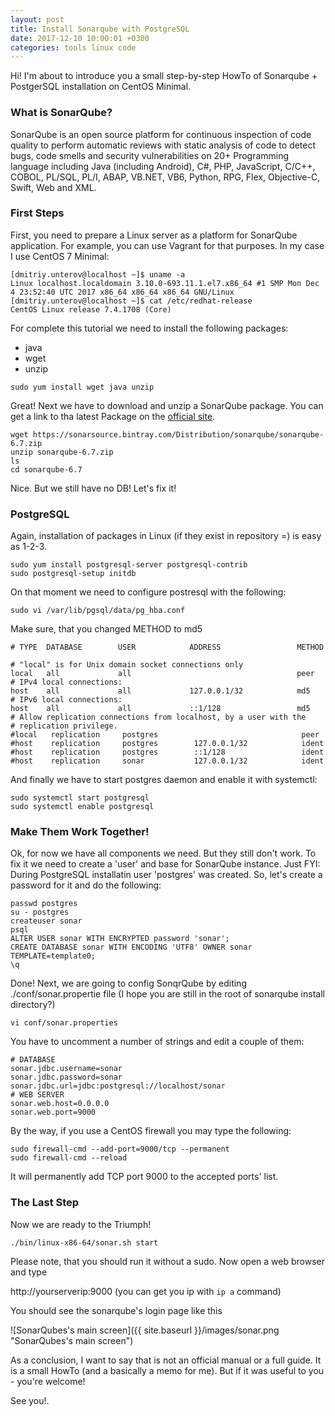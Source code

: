 ```yaml
---
layout: post
title: Install Sonarqube with PostgreSQL
date: 2017-12-10 10:00:01 +0300
categories: tools linux code
---
```


Hi! I'm about to introduce you a small step-by-step HowTo of Sonarqube + PostgerSQL installation on CentOS Minimal.

### What is SonarQube?

SonarQube is an open source platform for continuous inspection of code quality to perform automatic reviews with static analysis of code to detect bugs, code smells and security vulnerabilities on 20+ Programming language including Java (including Android), C#, PHP, JavaScript, C/C++, COBOL, PL/SQL, PL/I, ABAP, VB.NET, VB6, Python, RPG, Flex, Objective-C, Swift, Web and XML.

### First Steps

First, you need to prepare a Linux server as a platform for SonarQube application. For example, you can use Vagrant for that purposes. In my case I use CentOS 7 Minimal:
```
[dmitriy.unterov@localhost ~]$ uname -a
Linux localhost.localdomain 3.10.0-693.11.1.el7.x86_64 #1 SMP Mon Dec 4 23:52:40 UTC 2017 x86_64 x86_64 x86_64 GNU/Linux
[dmitriy.unterov@localhost ~]$ cat /etc/redhat-release
CentOS Linux release 7.4.1708 (Core)
```
For complete this tutorial we need to install the following packages:
* java
* wget
* unzip

```
sudo yum install wget java unzip
```
Great! Next we have to download and unzip a SonarQube package. You can get a link to tha latest Package on the [official site](https://www.sonarqube.org/).
```
wget https://sonarsource.bintray.com/Distribution/sonarqube/sonarqube-6.7.zip
unzip sonarqube-6.7.zip
ls
cd sonarqube-6.7
```
Nice. But we still have no DB! Let's fix it!

### PostgreSQL

Again, installation of packages in Linux (if they exist in repository =) is easy as 1-2-3.
```
sudo yum install postgresql-server postgresql-contrib
sudo postgresql-setup initdb
```
On that moment we need to configure postresql with the following:
```
sudo vi /var/lib/pgsql/data/pg_hba.conf
```
Make sure, that you changed METHOD to md5
```
# TYPE  DATABASE        USER            ADDRESS                 METHOD

# "local" is for Unix domain socket connections only
local   all             all                                     peer
# IPv4 local connections:
host    all             all             127.0.0.1/32            md5
# IPv6 local connections:
host    all             all             ::1/128                 md5
# Allow replication connections from localhost, by a user with the
# replication privilege.
#local   replication     postgres                                peer
#host    replication     postgres        127.0.0.1/32            ident
#host    replication     postgres        ::1/128                 ident
#host    replication     sonar           127.0.0.1/32            ident
```
And finally we have to start postgres daemon and enable it with systemctl:
```
sudo systemctl start postgresql
sudo systemctl enable postgresql
```

### Make Them Work Together!

Ok, for now we have all components we need. But they still don't work. 
To fix it we need to create a 'user' and base for SonarQube instance.
Just FYI: During PostgreSQL installatin user 'postgres' was created. So, let's create a password for it and do the following:
```
passwd postgres
su - postgres
createuser sonar
psql
ALTER USER sonar WITH ENCRYPTED password 'sonar';
CREATE DATABASE sonar WITH ENCODING 'UTF8' OWNER sonar TEMPLATE=template0;
\q
```
Done! Next, we are going to config SonqrQube by editing ./conf/sonar.propertie file (I hope you are still in the root of sonarqube install directory?)
```
vi conf/sonar.properties
```
You have to uncomment a number of strings and edit a couple of them:
```
# DATABASE
sonar.jdbc.username=sonar
sonar.jdbc.password=sonar
sonar.jdbc.url=jdbc:postgresql://localhost/sonar
# WEB SERVER
sonar.web.host=0.0.0.0
sonar.web.port=9000
```
By the way, if you use a CentOS firewall you may type the following:
```
sudo firewall-cmd --add-port=9000/tcp --permanent
sudo firewall-cmd --reload
```
It will permanently add TCP port 9000 to the accepted ports' list.

### The Last Step

Now we are ready to the Triumph!
```
./bin/linux-x86-64/sonar.sh start
```
Please note, that you should run it without a sudo.
Now open a web browser and type 

http://yourserverip:9000 (you can get you ip with `ip a` command)

You should see the sonarqube's login page like this

![SonarQubes's main screen]({{ site.baseurl }}/images/sonar.png "SonarQubes's main screen")

As a conclusion, I want to say that is not an official manual or a full guide. It is a small HowTo (and a basically a memo for me). But if it was useful to you - you're welcome!

See you!. 
